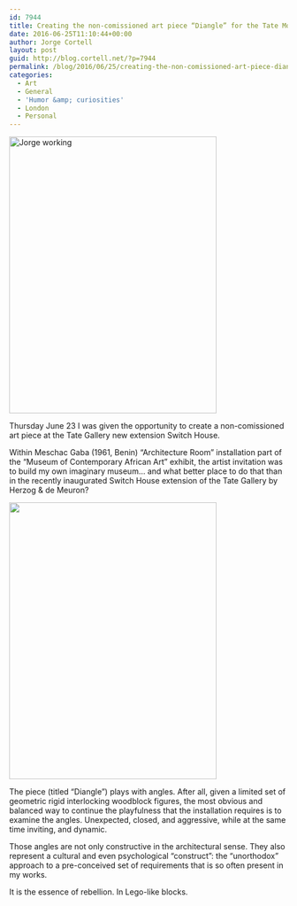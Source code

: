 ```yaml
---
id: 7944
title: Creating the non-comissioned art piece “Diangle” for the Tate Modern Gallery
date: 2016-06-25T11:10:44+00:00
author: Jorge Cortell
layout: post
guid: http://blog.cortell.net/?p=7944
permalink: /blog/2016/06/25/creating-the-non-comissioned-art-piece-diangle-for-the-tate-gallery/
categories:
  - Art
  - General
  - 'Humor &amp; curiosities'
  - London
  - Personal
---
```

<img class="aligncenter" src="https://c6.staticflickr.com/8/7646/27785694941_c97234ba1b.jpg" alt="Jorge working" width="375" height="500" />

Thursday June 23 I was given the opportunity to create a non-comissioned art piece at the Tate Gallery new extension Switch House.

Within Meschac Gaba (1961, Benin) “Architecture Room” installation part of the “Museum of Contemporary African Art” exhibit, the artist invitation was to build my own imaginary museum… and what better place to do that than in the recently inaugurated Switch House extension of the Tate Gallery by Herzog & de Meuron?

<img class="aligncenter" src="https://c6.staticflickr.com/8/7499/27785703141_5500b47a65.jpg" width="375" height="500" />

The piece (titled “Diangle”) plays with angles. After all, given a limited set of geometric rigid interlocking woodblock figures, the most obvious and balanced way to continue the playfulness that the installation requires is to examine the angles. Unexpected, closed, and aggressive, while at the same time inviting, and dynamic.

Those angles are not only constructive in the architectural sense. They also represent a cultural and even psychological “construct”: the “unorthodox” approach to a pre-conceived set of requirements that is so often present in my works.

It is the essence of rebellion. In Lego-like blocks.